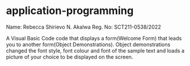 # application-programming

Name: Rebecca Shirievo N. Akalwa
Reg. No: SCT211-0538/2022

A Visual Basic Code code that displays a form(Welcome Form) that leads you to another form(Object Demonstrations). Object demonstrations changed the font style, font colour and font of the sample text and loads a picture of your choice to be displayed on the screen.
